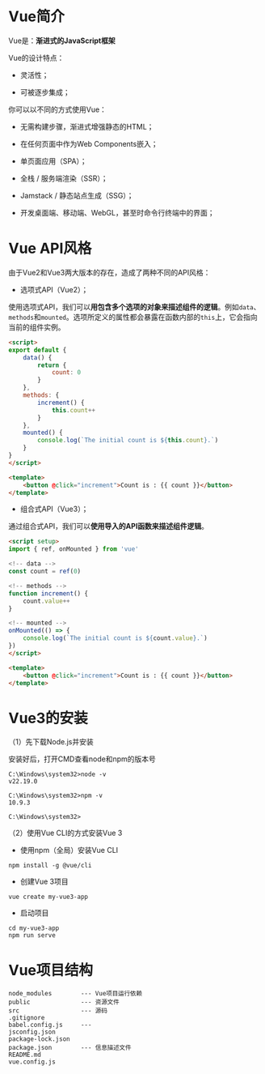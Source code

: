 # Vue简介

Vue是：**渐进式的JavaScript框架**

Vue的设计特点：
- 灵活性；

- 可被逐步集成；

你可以以不同的方式使用Vue：

- 无需构建步骤，渐进式增强静态的HTML；

- 在任何页面中作为Web Components嵌入；

- 单页面应用（SPA）；

- 全栈 / 服务端渲染（SSR）；

- Jamstack / 静态站点生成（SSG）；

- 开发桌面端、移动端、WebGL，甚至时命令行终端中的界面；

# Vue API风格

由于Vue2和Vue3两大版本的存在，造成了两种不同的API风格：

- 选项式API（Vue2）；

使用选项式API，我们可以**用包含多个选项的对象来描述组件的逻辑**。例如`data`、`methods`和`mounted`。选项所定义的属性都会暴露在函数内部的`this`上，它会指向当前的组件实例。


```html
<script>
export default {
    data() {
        return {
            count: 0
        }
    },
    methods: {
        increment() {
            this.count++
        }
    },
    mounted() {
        console.log(`The initial count is ${this.count}.`)
    }
}
</script>

<template>
    <button @click="increment">Count is : {{ count }}</button>
</template>
```

- 组合式API（Vue3）；

通过组合式API，我们可以**使用导入的API函数来描述组件逻辑**。

```html
<script setup>
import { ref, onMounted } from 'vue'

<!-- data -->
const count = ref(0)

<!-- methods -->
function increment() {
    count.value++
}

<!-- mounted -->
onMounted(() => {
    console.log(`The initial count is ${count.value}.`)
})
</script>

<template>
    <button @click="increment">Count is : {{ count }}</button>
</template>
```

# Vue3的安装

（1）先下载Node.js并安装

安装好后，打开CMD查看node和npm的版本号

```
C:\Windows\system32>node -v
v22.19.0

C:\Windows\system32>npm -v
10.9.3

C:\Windows\system32>
```

（2）使用Vue CLI的方式安装Vue 3

- 使用npm（全局）安装Vue CLI

```
npm install -g @vue/cli
```

- 创建Vue 3项目

```
vue create my-vue3-app
```

- 启动项目

```
cd my-vue3-app
npm run serve
```

# Vue项目结构

```
node_modules        --- Vue项目运行依赖
public              --- 资源文件
src                 --- 源码
.gitignore
babel.config.js     --- 
jsconfig.json
package-lock.json
package.json        --- 信息描述文件
README.md
vue.config.js
```